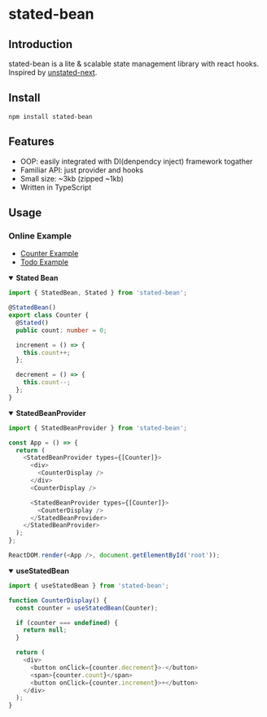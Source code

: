 # stated-bean

## Introduction

stated-bean is a lite & scalable state management library with react hooks. Inspired by [unstated-next](https://github.com/jamiebuilds/unstated-next).

## Install

```
npm install stated-bean
```

## Features

- OOP: easily integrated with DI(denpendcy inject) framework togather
- Familiar API: just provider and hooks
- Small size: ~3kb (zipped ~1kb)
- Written in TypeScript

## Usage

### Online Example

- [Counter Example](https://codesandbox.io/embed/stated-bean-counter-example-116tu)
- [Todo Example](https://codesandbox.io/embed/stated-bean-todo-example-2w104)

<details open>
<summary><b>Stated Bean</b></summary>

```ts
import { StatedBean, Stated } from 'stated-bean';

@StatedBean()
export class Counter {
  @Stated()
  public count: number = 0;

  increment = () => {
    this.count++;
  };

  decrement = () => {
    this.count--;
  };
}
```

</details>

<details open>
<summary><b>StatedBeanProvider</b></summary>

```ts
import { StatedBeanProvider } from 'stated-bean';

const App = () => {
  return (
    <StatedBeanProvider types={[Counter]}>
      <div>
        <CounterDisplay />
      </div>
      <CounterDisplay />

      <StatedBeanProvider types={[Counter]}>
        <CounterDisplay />
      </StatedBeanProvider>
    </StatedBeanProvider>
  );
};

ReactDOM.render(<App />, document.getElementById('root'));
```

</details>

<details open>
<summary><b>useStatedBean</b></summary>

```ts
import { useStatedBean } from 'stated-bean';

function CounterDisplay() {
  const counter = useStatedBean(Counter);

  if (counter === undefined) {
    return null;
  }

  return (
    <div>
      <button onClick={counter.decrement}>-</button>
      <span>{counter.count}</span>
      <button onClick={counter.increment}>+</button>
    </div>
  );
}
```

</details>
